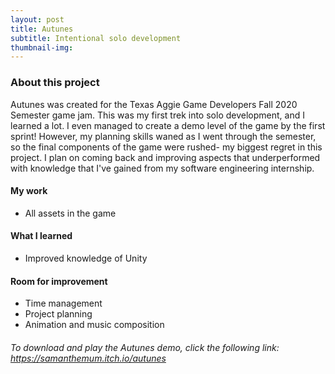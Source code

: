 ```yaml
---
layout: post
title: Autunes
subtitle: Intentional solo development
thumbnail-img: 
---
```



### About this project

Autunes was created for the Texas Aggie Game Developers Fall 2020 Semester game jam. This was my first trek into solo development, and I learned a lot. I even managed to create a demo level of the game by the first sprint! However, my planning skills waned as I went through the semester, so the final components of the game were rushed- my biggest regret in this project. I plan on coming back and improving aspects that underperformed with knowledge that I've gained from my software engineering internship.

#### My work

* All assets in the game

#### What I learned

* Improved knowledge of Unity

#### Room for improvement

* Time management
* Project planning
* Animation and music composition


###### To download and play the Autunes demo, click the following link: https://samanthemum.itch.io/autunes